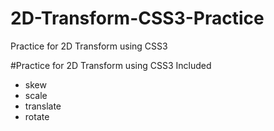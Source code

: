 # 2D-Transform-CSS3-Practice
Practice for 2D Transform using CSS3

#Practice for 2D Transform using CSS3 Included
- skew
- scale
- translate
- rotate
